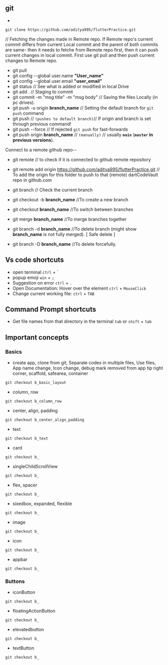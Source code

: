 ## git
 - 
```
git clone https://github.com/aditya995/flutterPractice.git
```

// Fetching the changes made in Remote repo. If Remote repo's current commit differs from current Local commit and the parent of both commits are same- then it needs to fetche from Remote repo first, then it can push current changes in local commit. First use git pull and then push current changes to Remote repo.
 - git pull
 - git config --global user.name **"User_name"**
 - git config --global user.email **"user_email"**
 - git status   // See what is added or modified in local Drive
 - git add .    // Staging to commit
 - git commit -m "msg title" -m "msg body"  // Saving the files Locally (in pc drives).
 - git push -u origin **branch_name** // Setting the default branch for `git push` command
 - git push    // `(pushes to default branch)`// If origin and branch is set through previous command!
 - git push --force  // If rejected `git push` for fast-forwards
 - git push origin **branch_name**  // `(manually)` // usually **`main`** (**`master` in previous versions**).

 

Connect to a remote github repo--
 - git remote   // to check if it is connected to github remote repository
 - git remote add origin https://github.com/aditya995/flutterPractice.git 
// To add the origin for this folder to push to that (remote) dartCodeVault repo in github.com

 - git branch   // Check the current branch
 - git checkout -b **branch_name**    //To create a new branch
 - git checkout **branch_name**   //To switch between branches
 - git merge **branch_name**  //To merge branches together
 - git branch -d **branch_name**  //To delete branch (might show **branch_name** is not fully merged). [ Safe delete ]
 - git branch -D **branch_name**  //To delete forcefully.

## Vs code shortcuts
 - open terminal `ctrl` + `
 - popup emoji `win` + `;`
 - Suggestion on error `ctrl` + `.`
 - Open Documentation: Hover over the element `ctrl` + `MouseClick`
 - Change current working file: `ctrl` + `TAB`

## Command Prompt shortcuts
 - Get file names from that directory in the terminal `tab` or `shift` + `tab`

## Important concepts
### Basics
 - create app, clone from git, Separate codes in multiple files, Use files, App name change, Icon change, debug mark removed from app tip right corner, scaffold, safearea, container
```
git checkout b_basic_layout
```
 - column, row
```
git checkout b_column_row
```
 - center, align, padding
```
git checkout b_center_align_padding
```
 - text
```
git checkout b_text
```
 - card 
```
git checkout b_
```
 - singleChildScrollView
```
git checkout b_
```
 - flex, spacer
```
git checkout b_
```
 - sixedbox, expanded, flexible
```
git checkout b_
```
 - image
```
git checkout b_
```
 - icon
```
git checkout b_
```
 - appbar
```
git checkout b_
```
### Buttons
 - iconButton
```
git checkout b_
```
 - floatingActionButton
```
git checkout b_
```
 - elevatedbutton
```
git checkout b_
```
 - textButton
```
git checkout b_
```
